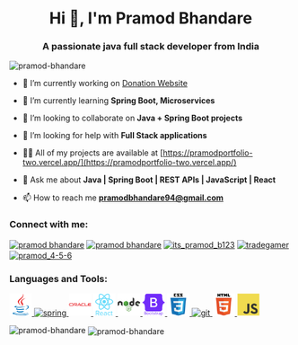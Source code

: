 <h1 align="center">Hi 👋, I'm Pramod Bhandare</h1>
<h3 align="center">A passionate java full stack developer from India</h3>

<p align="left"> <img src="https://komarev.com/ghpvc/?username=pramod-bhandare&label=Profile%20views&color=0e75b6&style=flat" alt="pramod-bhandare" /> </p>

- 🔭 I’m currently working on [Donation Website](https://donate-sepia.vercel.app/index.html)

- 🌱 I’m currently learning ****Spring Boot**, **Microservices****

- 👯 I’m looking to collaborate on **Java + Spring Boot projects**

- 🤝 I’m looking for help with **Full Stack applications**

- 👨‍💻 All of my projects are available at [https://pramodportfolio-two.vercel.app/](https://pramodportfolio-two.vercel.app/)

- 💬 Ask me about **Java | Spring Boot | REST APIs | JavaScript | React**

- 📫 How to reach me **pramodbhandare94@gmail.com**

<h3 align="left">Connect with me:</h3>
<p align="left">
<a href="https://linkedin.com/in/pramod bhandare" target="blank"><img align="center" src="https://raw.githubusercontent.com/rahuldkjain/github-profile-readme-generator/master/src/images/icons/Social/linked-in-alt.svg" alt="pramod bhandare" height="30" width="40" /></a>
<a href="https://fb.com/pramod bhandare" target="blank"><img align="center" src="https://raw.githubusercontent.com/rahuldkjain/github-profile-readme-generator/master/src/images/icons/Social/facebook.svg" alt="pramod bhandare" height="30" width="40" /></a>
<a href="https://instagram.com/its_pramod_b123" target="blank"><img align="center" src="https://raw.githubusercontent.com/rahuldkjain/github-profile-readme-generator/master/src/images/icons/Social/instagram.svg" alt="its_pramod_b123" height="30" width="40" /></a>
<a href="https://www.youtube.com/c/tradegamer" target="blank"><img align="center" src="https://raw.githubusercontent.com/rahuldkjain/github-profile-readme-generator/master/src/images/icons/Social/youtube.svg" alt="tradegamer" height="30" width="40" /></a>
<a href="https://www.leetcode.com/pramod_4-5-6" target="blank"><img align="center" src="https://raw.githubusercontent.com/rahuldkjain/github-profile-readme-generator/master/src/images/icons/Social/leet-code.svg" alt="pramod_4-5-6" height="30" width="40" /></a>
</p>

<h3 align="left">Languages and Tools:</h3>
<p align="left">  <a href="https://www.java.com" target="_blank" rel="noreferrer"> <img src="https://raw.githubusercontent.com/devicons/devicon/master/icons/java/java-original.svg" alt="java" width="40" height="40"/> </a> <a href="https://spring.io/" target="_blank" rel="noreferrer"> <img src="https://www.vectorlogo.zone/logos/springio/springio-icon.svg" alt="spring" width="40" height="40"/> </a> <a href="https://www.oracle.com/" target="_blank" rel="noreferrer"> <img src="https://raw.githubusercontent.com/devicons/devicon/master/icons/oracle/oracle-original.svg" alt="oracle" width="40" height="40"/> </a> <a href="https://reactjs.org/" target="_blank" rel="noreferrer"> <img src="https://raw.githubusercontent.com/devicons/devicon/master/icons/react/react-original-wordmark.svg" alt="react" width="40" height="40"/> </a> <a href="https://nodejs.org" target="_blank" rel="noreferrer"> <img src="https://raw.githubusercontent.com/devicons/devicon/master/icons/nodejs/nodejs-original-wordmark.svg" alt="nodejs" width="40" height="40"/> </a> <a href="https://getbootstrap.com" target="_blank" rel="noreferrer"> <img src="https://raw.githubusercontent.com/devicons/devicon/master/icons/bootstrap/bootstrap-plain-wordmark.svg" alt="bootstrap" width="40" height="40"/> </a> <a href="https://www.w3schools.com/css/" target="_blank" rel="noreferrer"> <img src="https://raw.githubusercontent.com/devicons/devicon/master/icons/css3/css3-original-wordmark.svg" alt="css3" width="40" height="40"/> </a> <a href="https://git-scm.com/" target="_blank" rel="noreferrer"> <img src="https://www.vectorlogo.zone/logos/git-scm/git-scm-icon.svg" alt="git" width="40" height="40"/> </a> <a href="https://www.w3.org/html/" target="_blank" rel="noreferrer"> <img src="https://raw.githubusercontent.com/devicons/devicon/master/icons/html5/html5-original-wordmark.svg" alt="html5" width="40" height="40"/> </a> <a href="https://developer.mozilla.org/en-US/docs/Web/JavaScript" target="_blank" rel="noreferrer"> <img src="https://raw.githubusercontent.com/devicons/devicon/master/icons/javascript/javascript-original.svg" alt="javascript" width="40" height="40"/> </a>  </p>

<p><img align="left" src="https://github-readme-stats.vercel.app/api/top-langs?username=pramod-bhandare&show_icons=true&locale=en&layout=compact" alt="pramod-bhandare" /></p>

<p>&nbsp;<img align="center" src="https://github-readme-stats.vercel.app/api?username=pramod-bhandare&show_icons=true&locale=en" alt="pramod-bhandare" /></p>
